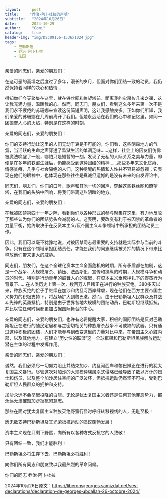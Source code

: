 ```yaml
---
layout:     post
title:     "乔治·阿卜杜拉的声明"
subtitle:   "2024年10月26日"
date:       2024-10-29
author:     "Comi"
catalog:    true
header-img: "img/DSC09156-1536x1024.jpg"
tags:
    - 巴勒斯坦
    - 乔治·阿卜杜拉
    - 法国
---
```


亲爱的同志们，亲爱的朋友们：

在这可恶的高墙之后度过了多年，漫长的岁月，但面对你们团结一致的动员，我仍然保持着同样的决心和热情...

得知你们今天聚集在这里，就在铁丝网和瞭望塔前，距离我的牢房仅几米之遥，这让我充满力量，温暖我的心。然而，同志们，朋友们，看到这么多年来第一次不是我们永不疲倦的苏珊娜来宣读这份简短声明，这让我感触良多。正如你们所知，我们亲爱的苏珊娜在几周前离开了我们。但她永远活在我们的心中和记忆里，如同一团振奋人心的火焰，特别是在这样的时刻。

亲爱的同志们，亲爱的朋友们：

你们的支持行动让这里的人们无动于衷是不可能的，你们看，这些阴森地方的气氛，当活跃的生命之声穿透了监狱生活的单调乏味……这样，社会上的囚友们仿佛被魔法唤醒了一般，哪怕只是短暂的一刻，发现了无私的人际关系之美与力量，即便是在多年的铁窗生涯后，仍能感受到这种团结的精神……那些多年来文化贫瘠、情感贫瘠，几乎与社会隔绝的人们，这种觉醒的热情和人性并不容易被忽视；它表现在他们的眼神中，也体现在那些往往是真诚但遗憾的是没有未来的自发评论中。

同志们，朋友们，你们的口号、歌声和其他一切的回声，穿越这些铁丝网和瞭望塔，在我们的头脑中回响，将我们带离这些阴暗的地方。

亲爱的同志们，亲爱的朋友们：

在我被囚禁第四十一年之际，看到你们以各种形式的参与聚集在这里，有力地反驳了那些认为你们的团结势头会减弱的人。这表明，要改变有利于被囚禁的革命者的力量平衡，始终取决于在反资本主义/反帝国主义斗争领域中所承担的团结动员工作。

因此，我们可以毫不犹豫地说，对被囚禁同志最重要的支持就是实际参与当前的斗争。只有在这个领域承担团结责任，才能在我们的同志继续被关押的情况下带来比释放他们带来更大的威胁。

同志们，朋友们，在这个全球化资本主义全面危机的时期，所有矛盾都在加剧，这是一个战争、大规模屠杀、镇压、法西斯化、宣传和操纵的时期，大规模斗争和动员的时代，特别是行动青年的鼓舞人心的崛起，在资本主义垂死挣扎下的野蛮行为背景下……在人类历史上第一次，数百万人目睹正在进行的种族灭绝。380多天以来，种族灭绝的侩子手继续在加沙和约旦河西岸肆虐，现在他们在西方主要帝国主义势力的积极支持下，将战场扩大到黎巴嫩。然而，由于巴勒斯坦人民群众及其战斗先锋的英勇抵抗，特别是由于世界各地大规模的团结动员，巴勒斯坦继续抵抗，并比以往任何时候都更加占据国际舞台的中心。

亲爱的同志们，亲爱的朋友们，也许有必要提醒大家，积极的国际团结是反对巴勒斯坦正在进行的殖民定居和与之密切相关的种族屠杀战争不可或缺的武器。只有通过这种积极的团结，人们才能参与到改变这里的力量对比中来，在帝国主义心脏内部，以及其他地方，在建立“历史性的联盟”这一全球框架和巴勒斯坦民族解放运动潜在主体的过程中发挥作用。

亲爱的同志们，亲爱的朋友们：

诚然，我们必须尽一切努力阻止并结束加沙、约旦河西岸和黎巴嫩正在进行的犹太复国主义暴行。尽管这次对加沙的大规模种族屠杀式侵略已经导致了数以万计的烈士和伤员，以及整个加沙居住空间的广泛破坏，但抵抗运动仍然坚不可摧，受到巴勒斯坦人民群众的拥护和支持。

加沙永远不会举起投降的白旗。无论是犹太复国主义者还是任何其他罪恶势力，都永远无法摧毁加沙抵抗的意志。

那些在面对犹太复国主义种族灭绝野蛮行径时呼吁转移视线的人，无耻至极！

愿无数支持巴勒斯坦及其光荣抵抗运动的倡议蓬勃发展！

资本主义现在只剩下野蛮，向所有以各种方式反抗它的人致敬！

只有团结一致，我们才能胜利！

巴勒斯坦必将生存下去，巴勒斯坦必将胜利！

向你们所有同志和朋友致以我最热烈的革命问候。

你们的同志 乔治·阿卜杜拉

2024年10月26日原文：https://liberonsgeorges.samizdat.net/ses-declarations/declaration-de-georges-abdallah-26-octobre-2024/
